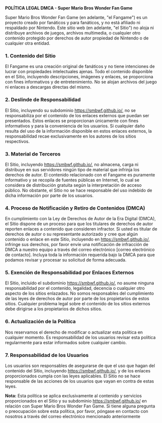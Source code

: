 **POLÍTICA LEGAL DMCA - Super Mario Bros Wonder Fan Game**

Super Mario Bros Wonder Fan Game (en adelante, "el Fangame") es un proyecto creado por fanáticos y para fanáticos, y no está afiliado ni respaldado por Nintendo. Este sitio web (en adelante, "el Sitio") no aloja ni distribuye archivos de juegos, archivos multimedia, o cualquier otro contenido protegido por derechos de autor propiedad de Nintendo o de cualquier otra entidad.

### 1. **Contenido del Sitio**
El Fangame es una creación original de fanáticos y no tiene intenciones de lucrar con propiedades intelectuales ajenas. Todo el contenido disponible en el Sitio, incluyendo descripciones, imágenes y enlaces, se proporciona con fines informativos y de entretenimiento. No se alojan archivos del juego ni enlaces a descargas directas del mismo.

### 2. **Deslinde de Responsabilidad**
El Sitio, incluyendo su subdominio https://smbwf.github.io/, no se responsabiliza por el contenido de los enlaces externos que puedan ser presentados. Estos enlaces se proporcionan únicamente con fines informativos y para la conveniencia de los usuarios. Si cualquier daño resulta del uso de la información disponible en estos enlaces externos, la responsabilidad recae exclusivamente en los autores de los sitios respectivos.

### 3. **Material de Terceros**
El Sitio, incluyendo https://smbwf.github.io/, no almacena, carga ni distribuye en sus servidores ningún tipo de material que infrinja los derechos de autor. El contenido relacionado con el Fangame es puramente informativo y se recopila de fuentes públicas en Internet, lo cual se considera de distribución gratuita según la interpretación de acceso público. No obstante, el Sitio no se hace responsable del uso indebido de dicha información por parte de los usuarios.

### 4. **Proceso de Notificación y Retiro de Contenidos (DMCA)**
En cumplimiento con la Ley de Derechos de Autor de la Era Digital (DMCA), el Sitio dispone de un proceso para que los titulares de derechos de autor reporten enlaces a contenido que consideren infractor. Si usted es titular de derechos de autor o su representante autorizado y cree que algún contenido o enlace en este Sitio, incluyendo en https://smbwf.github.io/, infringe sus derechos, por favor envíe una notificación de infracción de DMCA a nuestro equipo a través del correo electrónico [correo electrónico de contacto]. Incluya toda la información requerida bajo la DMCA para que podamos revisar y procesar su solicitud de forma adecuada.

### 5. **Exención de Responsabilidad por Enlaces Externos**
El Sitio, incluido el subdominio https://smbwf.github.io/, no asume ninguna responsabilidad por el contenido, legalidad, decencia o cualquier otro aspecto de los sitios enlazados. No somos responsables del cumplimiento de las leyes de derechos de autor por parte de los propietarios de estos sitios. Cualquier problema legal sobre el contenido de los sitios externos debe dirigirse a los propietarios de dichos sitios.

### 6. **Actualización de la Política**
Nos reservamos el derecho de modificar o actualizar esta política en cualquier momento. Es responsabilidad de los usuarios revisar esta política regularmente para estar informados sobre cualquier cambio.

### 7. **Responsabilidad de los Usuarios**
Los usuarios son responsables de asegurarse de que el uso que hagan del contenido del Sitio, incluyendo https://smbwf.github.io/, y de los enlaces proporcionados cumpla con las leyes aplicables. El Sitio no se hace responsable de las acciones de los usuarios que vayan en contra de estas leyes.

**Nota:** Esta política se aplica exclusivamente al contenido y servicios proporcionados en el Sitio y su subdominio https://smbwf.github.io/ en relación con Super Mario Bros Wonder Fan Game. Si tiene alguna pregunta o preocupación sobre esta política, por favor, póngase en contacto con nosotros a través del correo electrónico mencionado anteriormente
